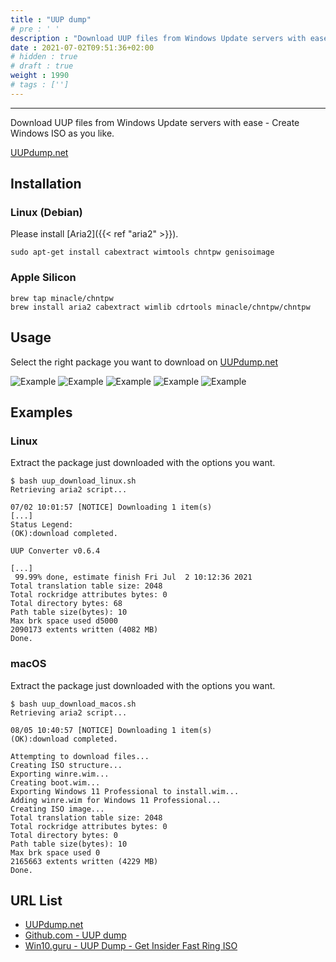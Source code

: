 ```yaml
---
title : "UUP dump"
# pre : ' '
description : "Download UUP files from Windows Update servers with ease."
date : 2021-07-02T09:51:36+02:00
# hidden : true
# draft : true
weight : 1990
# tags : ['']
---
```


---

Download UUP files from Windows Update servers with ease - Create Windows ISO as you like.

[UUPdump.net](https://uupdump.net/)

## Installation

### Linux (Debian)

Please install [Aria2]({{< ref "aria2" >}}).

```plain
sudo apt-get install cabextract wimtools chntpw genisoimage
```

### Apple Silicon

```plain
brew tap minacle/chntpw
brew install aria2 cabextract wimlib cdrtools minacle/chntpw/chntpw
```

## Usage

Select the right package you want to download on [UUPdump.net](https://uupdump.net/known.php)

![Example](images/example.png)
![Example](images/example2.png)
![Example](images/example3.png)
![Example](images/example4.png)
![Example](images/example5.png)

## Examples

### Linux

Extract the package just downloaded with the options you want.

```plain
$ bash uup_download_linux.sh 
Retrieving aria2 script...

07/02 10:01:57 [NOTICE] Downloading 1 item(s)
[...]
Status Legend:
(OK):download completed.

UUP Converter v0.6.4

[...]
 99.99% done, estimate finish Fri Jul  2 10:12:36 2021
Total translation table size: 2048
Total rockridge attributes bytes: 0
Total directory bytes: 68
Path table size(bytes): 10
Max brk space used d5000
2090173 extents written (4082 MB)
Done.
```

### macOS

Extract the package just downloaded with the options you want.

```plain
$ bash uup_download_macos.sh                                         
Retrieving aria2 script...

08/05 10:40:57 [NOTICE] Downloading 1 item(s)
(OK):download completed.

Attempting to download files...
Creating ISO structure...
Exporting winre.wim...
Creating boot.wim...
Exporting Windows 11 Professional to install.wim...
Adding winre.wim for Windows 11 Professional...
Creating ISO image...
Total translation table size: 2048
Total rockridge attributes bytes: 0
Total directory bytes: 0
Path table size(bytes): 10
Max brk space used 0
2165663 extents written (4229 MB)
Done.
```

## URL List

- [UUPdump.net](https://uupdump.net/)
- [Github.com - UUP dump](https://github.com/uup-dump)
- [Win10.guru - UUP Dump - Get Insider Fast Ring ISO](https://win10.guru/uup-dump-get-insider-fast-ring-iso/)
